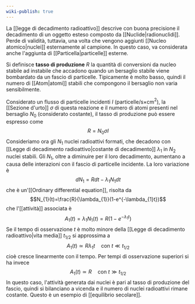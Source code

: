 ```yaml
---
wiki-publish: true
---
```

La [[legge di decadimento radioattivo]] descrive con buona precisione il decadimento di un oggetto esteso composto da [[Nuclide|radionuclidi]]. Perde di validità, tuttavia, una volta che vengono aggiunti [[Nucleo atomico|nuclei]] esternamente al campione. In questo caso, va considerata anche l'aggiunta di [[Particella|particelle]] esterne.

Si definisce **tasso di produzione** $R$ la quantità di conversioni da nucleo stabile ad instabile che accadono quando un bersaglio stabile viene bombardato da un fascio di particelle. Tipicamente è molto basso, quindi il numero di [[Atom|atomi]] stabili che compongono il bersaglio non varia sensibilmente. 

Considerato un flusso di particelle incidenti $I$ (particelle/s$\times$cm$^{2}$), la [[Sezione d'urto]] $\sigma$ di questa reazione e il numero di atomi presenti nel bersaglio $N_{0}$ (considerato costante), il tasso di produzione può essere espresso come
$$R=N_{0}\sigma I$$
Consideriamo ora gli $N_{1}$ nuclei radioattivi formati, che decadono con [[Legge di decadimento radioattivo|costante di decadimento]] $\lambda_{1}$ in $N_{2}$ nuclei stabili. Gli $N_{1}$, oltre a diminuire per il loro decadimento, aumentano a causa delle interazioni con il fascio di particelle incidente. La loro variazione è
$$dN_{1}=Rdt-\lambda_{1}N_{1}dt$$
che è un'[[Ordinary differential equation]], risolta da
$$N_{1}(t)=\frac{R}{\lambda_{1}}(1-e^{-\lambda_{1}t})$$
che l'[[attività]] associata è
$$A_{1}(t)=\lambda_{1}N_{1}(t)=R(1-e^{-\lambda_{1}t})$$
Se il tempo di osservazione $t$ è molto minore della [[Legge di decadimento radioattivo|vita media]] $t_{1/2}$ si approssima a
$$A_{1}(t)\simeq R\lambda_{1}t \quad\text{con }t\ll t_{1/2}$$
cioè cresce linearmente con il tempo. Per tempi di osservazione superiori si ha invece
$$A_{1}(t)\simeq R \quad \text{con }t\gg t_{1/2}$$
In questo caso, l'attività generata dai nuclei è pari al tasso di produzione del fascio, quindi si bilanciano a vicenda e il numero di nuclei radioattivi rimane costante. Questo è un esempio di [[equilibrio secolare]].